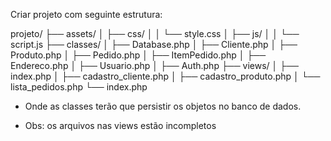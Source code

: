 Criar projeto com seguinte estrutura:

projeto/
├── assets/
│   ├── css/
│   │   └── style.css
│   ├── js/
│   │   └── script.js
├── classes/
│   ├── Database.php
│   ├── Cliente.php
│   ├── Produto.php
│   ├── Pedido.php
│   ├── ItemPedido.php
│   ├── Endereco.php
│   ├── Usuario.php
│   ├── Auth.php
├── views/
│   ├── index.php
│   ├── cadastro_cliente.php
│   ├── cadastro_produto.php
│   └── lista_pedidos.php
└── index.php

- Onde as classes terão que persistir os objetos no banco de dados.

- Obs: os arquivos nas views estão incompletos
